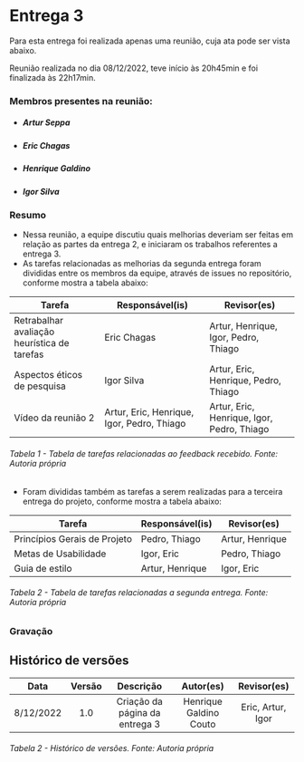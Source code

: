 # Entrega 3

Para esta entrega foi realizada apenas uma reunião, cuja ata pode ser vista abaixo.

Reunião realizada no dia 08/12/2022, teve início às 20h45min e foi finalizada às 22h17min.
### Membros presentes na reunião:
- ##### Artur Seppa
- ##### Eric Chagas
- ##### Henrique Galdino
- ##### Igor Silva

### Resumo

- Nessa reunião, a equipe discutiu quais melhorias deveriam ser feitas em relação as partes da entrega 2, e iniciaram os trabalhos referentes a entrega 3.
- As tarefas relacionadas as melhorias da segunda entrega foram divididas entre os membros da equipe, através de issues no repositório, conforme mostra a tabela abaixo:

| Tarefa | Responsável(is) | Revisor(es) |
| ---- | ---- |------------------------ |
| Retrabalhar avaliação heurística de tarefas | Eric Chagas | Artur, Henrique, Igor, Pedro, Thiago |
| Aspectos éticos de pesquisa | Igor Silva | Artur, Eric, Henrique, Pedro, Thiago |
| Vídeo da reunião 2 | Artur, Eric, Henrique, Igor, Pedro, Thiago | Artur, Eric, Henrique, Igor, Pedro, Thiago |


###### Tabela 1 - Tabela de tarefas relacionadas ao feedback recebido. Fonte: Autoria própria

- Foram divididas também as tarefas a serem realizadas para a terceira entrega do projeto, conforme mostra a tabela abaixo:

| Tarefa | Responsável(is) | Revisor(es) |
| ---- | ---- |------------------------ |
| Princípios Gerais de Projeto | Pedro, Thiago | Artur, Henrique |
| Metas de Usabilidade | Igor, Eric | Pedro, Thiago |
| Guia de estilo | Artur, Henrique | Igor, Eric |
###### Tabela 2 - Tabela de tarefas relacionadas a segunda entrega. Fonte: Autoria própria

### Gravação


## Histórico de versões
|    Data    | Versão |                                       Descrição                                       |        Autor(es)        |         Revisor(es)         |
| :--------: | :----: | :-----------------------------------------------------------------------------------: | :---------------------: | :---------------------: |
| 8/12/2022 |  1.0   |                            Criação da página da entrega 3                         |   Henrique Galdino Couto    | Eric, Artur, Igor |



###### Tabela 2 - Histórico de versões. Fonte: Autoria própria